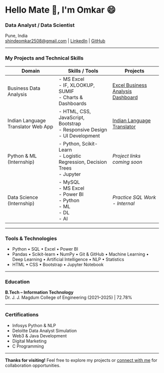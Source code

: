 # Hello Mate 🤝, I'm Omkar 😄

### Data Analyst / Data Scientist  
 Pune, India  
 shindeomkar2508@gmail.com |  [LinkedIn](https://www.linkedin.com/in/omkar-shinde-64a479245) |  [GitHub](https://github.com/omkarshinde25)

---

###  My Projects and Technical Skills

| Domain                                      | Skills / Tools                                                                 | Projects                                                                                   |
|---------------------------------------------|--------------------------------------------------------------------------------|--------------------------------------------------------------------------------------------|
| Business Data Analysis                      | - MS Excel<br>- IF, XLOOKUP, SUMIF<br>- Charts & Dashboards                   | [Excel Business Analysis Dashboard](https://github.com/omkarshinde25/Business-Analysis-Excel-Project) |
| Indian Language Translator Web App          | - HTML, CSS, JavaScript, Bootstrap<br>- Responsive Design<br>- UI Development | [Indian Language Translator](https://github.com/omkarshinde25/Indian_Regional_Language_Translation_System) |
| Python & ML (Internship)        | - Python, Scikit-Learn<br>- Logistic Regression, Decision Trees<br>- Jupyter  | _Project links coming soon_                                                                |
| Data Science (Internship)        | - MySQL<br>- MS Excel<br>- Power BI<br>- Python <br>- ML <br>- DL <br>- AI                        | _Practice SQL Work - Internal_                                                             |

---

### Tools & Technologies

- Python • SQL • Excel • Power BI  
- Pandas • Scikit-learn • NumPy • Git & GitHub  • Machine Learning  • Deep Learning  • Artificial Intelligence  • NLP  • Statistics  
- HTML • CSS • Bootstrap • Jupyter Notebook  

---

###  Education

**B.Tech – Information Technology**  
Dr. J. J. Magdum College of Engineering (2021–2025) | 72.78%

---

###  Certifications

- Infosys Python & NLP  
- Deloitte Data Analyst Simulation  
- Web3 & Java Development  
- Digital Marketing  
- C Programming

---

**Thanks for visiting!** Feel free to explore my projects or [connect with me](https://www.linkedin.com/in/omkar-shinde-64a479245) for collaboration opportunities. 
